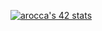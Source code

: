 <!--
**AquaKeynStud/AquaKeynStud** is a ✨ _special_ ✨ repository because its `README.md` (this file) appears on your GitHub profile.

Here are some ideas to get you started:

- 🔭 I’m currently working on ...
- 🌱 I’m currently learning ...
- 👯 I’m looking to collaborate on ...
- 🤔 I’m looking for help with ...
- 💬 Ask me about ...
- 📫 How to reach me: ...
- 😄 Pronouns: ...
- ⚡ Fun fact: ...
-->

[![arocca's 42 stats](https://badge.mediaplus.ma/darkblue/arocca?1337Badge=off&UM6P=off)](https://github.com/oakoudad/badge42)
